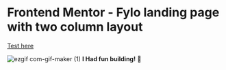 # Frontend Mentor - Fylo landing page with two column layout

 [Test here](https://lnkd.in/dbtGNqSE)<br>
 
 ![ezgif com-gif-maker (1)](https://user-images.githubusercontent.com/50673887/134424825-37097b4a-0955-4458-8549-37e398f37f70.gif)
**I Had fun building!** 🚀

